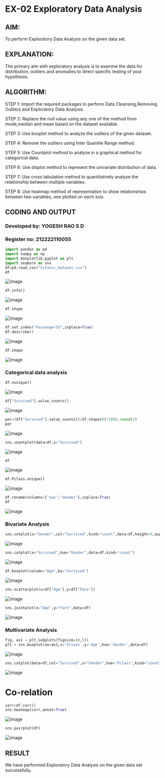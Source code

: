 # EX-02 Exploratory Data Analysis

## AIM:
  To perform Exploratory Data Analysis on the given data set.
      
## EXPLANATION:
 The primary aim with exploratory analysis is to examine the data for distribution, outliers and anomalies to direct specific testing of your hypothesis.
  
## ALGORITHM:
STEP 1: Import the required packages to perform Data Cleansing,Removing Outliers and Exploratory Data Analysis.

STEP 2: Replace the null value using any one of the method from mode,median and mean based on the dataset available.

STEP 3: Use boxplot method to analyze the outliers of the given dataset.

STEP 4: Remove the outliers using Inter Quantile Range method.

STEP 5: Use Countplot method to analyze in a graphical method for categorical data.

STEP 6: Use displot method to represent the univariate distribution of data.

STEP 7: Use cross tabulation method to quantitatively analyze the relationship between multiple variables.

STEP 8: Use heatmap method of representation to show relationships between two variables, one plotted on each axis.

## CODING AND OUTPUT
### Developed by: YOGESH RAO S D
### Register no: 212222110055
```py
import pandas as pd
import numpy as np
import matplotlib.pyplot as plt
import seaborn as sns  
df=pd.read_csv("titanic_dataset.csv")
df
```
![image](https://github.com/DINESH18032004/EXNO2DS/assets/119477784/1f4f577b-f5e3-4319-9da6-810bb3aace2b)


```py
df.info()
```
![image](https://github.com/DINESH18032004/EXNO2DS/assets/119477784/200a4ebc-f651-48eb-8264-041aebc88921)


```py
df.shape
```
![image](https://github.com/DINESH18032004/EXNO2DS/assets/119477784/69371368-3ced-4319-8f4e-fcbf78e1a7c7)


```py
df.set_index("PassengerId",inplace=True)
df.describe()
```
![image](https://github.com/DINESH18032004/EXNO2DS/assets/119477784/2896cfba-fb60-4c31-89a7-081436c6253b)


```py
df.shape
```
![image](https://github.com/DINESH18032004/EXNO2DS/assets/119477784/79f63e92-df32-4cd3-8058-27ca3bc42559)


### Categorical data analysis
```py
df.nunique()
```
![image](https://github.com/DINESH18032004/EXNO2DS/assets/119477784/55e3d278-e798-48f8-b6e4-df16fb0ae2a2)


```py
df["Survived"].value_counts()
```
![image](https://github.com/DINESH18032004/EXNO2DS/assets/119477784/6178a162-2d6c-420e-8acc-f099c97b6dd6)

```py
per=(df["Survived"].value_counts()/df.shape[0]*100).round(2)
per
```
![image](https://github.com/DINESH18032004/EXNO2DS/assets/119477784/c225e93f-3430-4035-b39c-d5b4db4ff75f)

```py
sns.countplot(data=df,x="Survived")
```
![image](https://github.com/DINESH18032004/EXNO2DS/assets/119477784/4ee40260-565e-4436-9a65-2b5e6a424248)

```py
df
```
![image](https://github.com/DINESH18032004/EXNO2DS/assets/119477784/bbfc2df8-164e-4ed8-b075-1623ec0f0670)

```py
df.Pclass.unique()
```
![image](https://github.com/DINESH18032004/EXNO2DS/assets/119477784/d81daba1-6e35-4370-b1bb-11f296d62aa4)


```py
df.rename(columns={'Sex':'Gender'},inplace=True)
df
```
![image](https://github.com/DINESH18032004/EXNO2DS/assets/119477784/2d0fdd66-0e6e-49f9-b640-33c248e3c7b6)


### Bivariate Analysis
```py
sns.catplot(x="Gender",col="Survived",kind="count",data=df,height=5,aspect=.7)
```
![image](https://github.com/DINESH18032004/EXNO2DS/assets/119477784/c4a6e13b-4b3f-4b09-bf26-ba105701d819)


```py
sns.catplot(x="Survived",hue="Gender",data=df,kind="count")
```
![image](https://github.com/DINESH18032004/EXNO2DS/assets/119477784/0b3600b9-828b-4cd5-8eeb-2919add72f7a)


```py
df.boxplot(column="Age",by="Survived")
```
![image](https://github.com/DINESH18032004/EXNO2DS/assets/119477784/8e8540f8-61f3-4b63-93f8-1f075e2d6ed3)

```py
sns.scatterplot(x=df["Age"],y=df["Fare"])
```

![image](https://github.com/DINESH18032004/EXNO2DS/assets/119477784/6f218041-2cbe-423f-9537-27970c338d83)


```py
sns.jointplot(x="Age",y="Fare",data=df)
```
![image](https://github.com/DINESH18032004/EXNO2DS/assets/119477784/98c7591d-de9d-4687-8a8f-2859b32b925d)


### Multivariate Analysis
```py
fig, ax1 = plt.subplots(figsize=(8,5))
plt = sns.boxplot(ax=ax1,x='Pclass',y='Age',hue='Gender',data=df)
```
![image](https://github.com/DINESH18032004/EXNO2DS/assets/119477784/28b066d7-2542-41b8-8ed0-8a4fc037e7d8)


```py
sns.catplot(data=df,col="Survived",x="Gender",hue="Pclass",kind="count")
```

![image](https://github.com/DINESH18032004/EXNO2DS/assets/119477784/62f9d2df-51a1-487a-bd55-b820486f9b29)


# Co-relation
```py
corr=df.corr()
sns.heatmap(corr,annot=True)
```

![image](https://github.com/DINESH18032004/EXNO2DS/assets/119477784/0b15ea25-7106-4f4f-97c8-149c28ebf6d6)


```py
sns.pairplot(df)
```
![image](https://github.com/DINESH18032004/EXNO2DS/assets/119477784/acff34d4-dbc5-43bd-8653-796044c1b7bf)


## RESULT
We have performed Exploratory Data Analysis on the given data set successfully.
